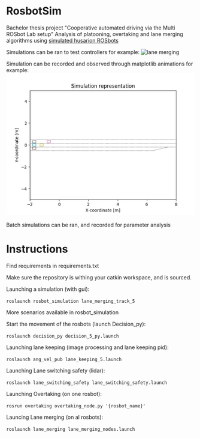 # RosbotSim
Bachelor thesis project "Cooperative automated driving via the Multi ROSbot Lab setup"
Analysis of platooning, overtaking and lane merging algorithms using [simulated husarion ROSbots ](https://github.com/husarion/rosbot_description "simulated husarion ROSbots")

Simulations can be ran to test controllers
for example:
![lane merging](code/lane_merging_sim.gif)

Simulation can be recorded and observed through matplotlib animations
for example:
![lane merging matplotlib](code/lane_merging_gif.gif)

Batch simulations can be ran, and recorded for parameter analysis



# Instructions

Find requirements in requirements.txt

Make sure the repository is withing your catkin workspace, and is sourced.

Launching a simulation (with gui):

```roslaunch rosbot_simulation lane_merging_track_5```

More scenarios available in rosbot_simulation

Start the movement of the rosbots (launch Decision_py):

```roslaunch decision_py decision_5_py.launch```

Launching lane keeping (image processing and lane keeping pid):

```roslaunch ang_vel_pub lane_keeping_5.launch```

Launching Lane switching safety (lidar):

```roslaunch lane_switching_safety lane_switching_safety.launch```

Launching Overtaking (on one rosbot):

```rosrun overtaking overtaking_node.py '{rosbot_name}'```

Launcing Lane merging (on al rosbots):

```roslaunch lane_merging lane_merging_nodes.launch```


